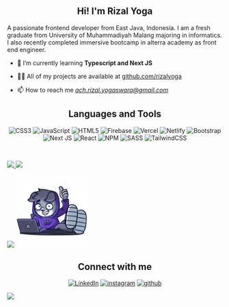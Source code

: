 <h2 align="center"> Hi! I'm Rizal Yoga <!-- <img src="https://user-images.githubusercontent.com/1303154/88677602-1635ba80-d120-11ea-84d8-d263ba5fc3c0.gif" width="26px" alt="hi"> --></h2>
<p >A passionate frontend developer from East Java, Indonesia. I am a fresh graduate from University of Muhammadiyah Malang majoring in informatics. I also recently completed immersive bootcamp in alterra academy as front end engineer.

<!-- - 🔭 I’m currently working on [#](#) -->

- 🌱 I’m currently learning **Typescript and Next JS**

<!-- - 👯 I’m looking to collaborate on [#](#) -->

<!-- - 🤝 I’m looking for help with [#](#) -->

- 👨‍💻 All of my projects are available at [github.com/rizalyoga](https://github.com/rizalyoga?tab=repositories)

<!-- - 📝 I regularly write articles on [#](#) -->

<!-- - 💬 Ask me about **#** -->

- 📫 How to reach me *ach.rizal.yogaswara@gmail.com*

<!-- - 📄 Know about my experiences [#](#) -->

<!-- - ⚡ Fun fact **#** -->

<h2 align="center"> Languages and Tools <!-- <img src = "https://media2.giphy.com/media/QssGEmpkyEOhBCb7e1/giphy.gif?cid=ecf05e47a0n3gi1bfqntqmob8g9aid1oyj2wr3ds3mg700bl&rid=giphy.gif" width = 28px> --> </h2>

<div align="center">

![CSS3](https://img.shields.io/badge/css3-%231572B6.svg?style=for-the-badge&logo=css3&logoColor=white) ![JavaScript](https://img.shields.io/badge/javascript-%23323330.svg?style=for-the-badge&logo=javascript&logoColor=%23F7DF1E) ![HTML5](https://img.shields.io/badge/html5-%23E34F26.svg?style=for-the-badge&logo=html5&logoColor=white) ![Firebase](https://img.shields.io/badge/firebase-%23039BE5.svg?style=for-the-badge&logo=firebase) ![Vercel](https://img.shields.io/badge/vercel-%23000000.svg?style=for-the-badge&logo=vercel&logoColor=white) ![Netlify](https://img.shields.io/badge/netlify-%23000000.svg?style=for-the-badge&logo=netlify&logoColor=#00C7B7) ![Bootstrap](https://img.shields.io/badge/bootstrap-%23563D7C.svg?style=for-the-badge&logo=bootstrap&logoColor=white) ![Next JS](https://img.shields.io/badge/Next-black?style=for-the-badge&logo=next.js&logoColor=white) ![React](https://img.shields.io/badge/react-%2320232a.svg?style=for-the-badge&logo=react&logoColor=%2361DAFB) ![NPM](https://img.shields.io/badge/NPM-%23000000.svg?style=for-the-badge&logo=npm&logoColor=white) ![SASS](https://img.shields.io/badge/SASS-hotpink.svg?style=for-the-badge&logo=SASS&logoColor=white) ![TailwindCSS](https://img.shields.io/badge/tailwindcss-%2338B2AC.svg?style=for-the-badge&logo=tailwind-css&logoColor=white)

</div>

<br/>
<p align="left">
  <a href="https://github.com/rizalyoga">
  <img width="49%" src="https://github-readme-stats.vercel.app/api?username=rizalyoga&show_icons=true&theme=&hide_border=true" />
    <img width="49%" src="https://github-readme-streak-stats.herokuapp.com/?user=rizalyoga&theme=&hide_border=true" />
  </a>
</p>

<!-- MOST Language -->
<div align="left">

<img height="180em" src="https://github-readme-stats-eight-theta.vercel.app/api/top-langs/?username=rizalyoga&layout=compact&langs_count=8&hide_border=true"/>
</a>

<img height="170" src="/catcode.png" alt="rizalyoga" />
</div>

<div align="center">
<h2> Connect with me <!-- <img src='https://raw.githubusercontent.com/ShahriarShafin/ShahriarShafin/main/Assets/handshake.gif' width="80px"> --> </h2>

<a href="https://linkedin.com/in/rizalyoga/" target="_blank"><img src="https://img.shields.io/badge/LinkedIn-%230077B5.svg?&style=flat-square&logo=linkedin&logoColor=white" alt="LinkedIn"></a> <a href="https://instagram.com/_rizalyoga_" target="_blank"><img src="https://img.shields.io/badge/Instagram-%23E4405F.svg?&style=flat-square&logo=instagram&logoColor=white" alt="instagram"></a> <a href="https://github.com/rizalyoga" target="_blank"><img src="https://img.shields.io/badge/Github-%2310B5.svg?&style=flat-square&logo=github&logoColor=white" alt="github"></a>

</div>

[![](https://visitcount.itsvg.in/api?id=rizalyoga&icon=2&color=12)](https://visitcount.itsvg.in)
